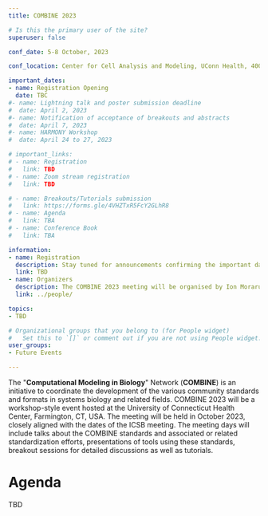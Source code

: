 ```yaml
---
title: COMBINE 2023

# Is this the primary user of the site?
superuser: false

conf_date: 5-8 October, 2023

conf_location: Center for Cell Analysis and Modeling, UConn Health, 400 Farmington Ave, Farmington CT 06030, USA

important_dates:
- name: Registration Opening
  date: TBC
#- name: Lightning talk and poster submission deadline
#  date: April 2, 2023
#- name: Notification of acceptance of breakouts and abstracts
#  date: April 7, 2023
#- name: HARMONY Workshop
#  date: April 24 to 27, 2023

# important_links:
# - name: Registration
#   link: TBD
# - name: Zoom stream registration
#   link: TBD

# - name: Breakouts/Tutorials submission
#   link: https://forms.gle/4VHZTxR5FcY2GLhR8
# - name: Agenda
#   link: TBA
# - name: Conference Book
#   link: TBA

information:
- name: Registration
  description: Stay tuned for announcements confirming the important dates for the meeting.
  link: TBD
- name: Organizers
  description: The COMBINE 2023 meeting will be organised by Ion Moraru and Michael Blinov.
  link: ../people/

topics:
- TBD

# Organizational groups that you belong to (for People widget)
#   Set this to `[]` or comment out if you are not using People widget.
user_groups:
- Future Events

---
```


The "**Computational Modeling in Biology**" Network (**COMBINE**) is an initiative to coordinate the development of the various community standards and formats in systems biology and related fields. COMBINE 2023 will be a workshop-style event hosted at the University of Connecticut Health Center, Farmington, CT, USA. The meeting will be held in October 2023, closely aligned with the dates of the ICSB meeting. The meeting days will include talks about the COMBINE standards and associated or related standardization efforts, presentations of tools using these standards, breakout sessions for detailed discussions as well as tutorials.


<h1>Agenda</h1>
TBD

